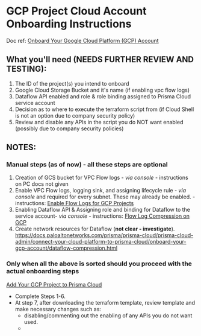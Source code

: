 # GCP Project Cloud Account Onboarding Instructions
Doc ref: [Onboard Your Google Cloud Platform (GCP) Account](https://docs.paloaltonetworks.com/prisma/prisma-cloud/prisma-cloud-admin/connect-your-cloud-platform-to-prisma-cloud/onboard-your-gcp-account.html)

## What you'll need (NEEDS FURTHER REVIEW AND TESTING):
1. The ID of the project(s) you intend to onboard
2. Google Cloud Storage Bucket and it's name (if enabling vpc flow logs)
3. Dataflow API enabled and role & role binding assigned to Prisma Cloud service account
4. Decision as to where to execute the terraform script from (if Cloud Shell is not an option due to company security policy)
5. Review and disable any APIs in the script you do NOT want enabled (possibly due to company security policies)

## NOTES:
### Manual steps (as of now) - all these steps are optional
1. Creation of GCS bucket for VPC Flow logs - *via console* - instructions on PC docs not given
2. Enable VPC Flow logs, logging sink, and assigning lifecycle rule - *via console* and required for every subnet.  These may already be enabled. - instructions: [Enable Flow Logs for GCP Projects](https://docs.paloaltonetworks.com/prisma/prisma-cloud/prisma-cloud-admin/connect-your-cloud-platform-to-prisma-cloud/onboard-your-gcp-account/enable-flow-logs-for-gcp-projects.html)
3. Enabling Dataflow API & Assigning role and binding for Dataflow to the service account- *via console* - instructions: [Flow Log Compression on GCP](https://docs.paloaltonetworks.com/prisma/prisma-cloud/prisma-cloud-admin/connect-your-cloud-platform-to-prisma-cloud/onboard-your-gcp-account/dataflow-compression.html)
4. Create network resources for Dataflow (**not clear - investigate**). https://docs.paloaltonetworks.com/prisma/prisma-cloud/prisma-cloud-admin/connect-your-cloud-platform-to-prisma-cloud/onboard-your-gcp-account/dataflow-compression.html


### Only when all the above is sorted should you proceed with the actual onboarding steps
[Add Your GCP Project to Prisma Cloud](https://docs.paloaltonetworks.com/prisma/prisma-cloud/prisma-cloud-admin/connect-your-cloud-platform-to-prisma-cloud/onboard-your-gcp-account/add-your-gcp-projects-to-prisma-cloud.html)

- Complete Steps 1-6.  
- At step 7, after downloading the terraform template, review template and make necessary changes such as:
  - disabling/commenting out the enabling of any APIs you do not want used.
  - 
